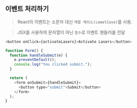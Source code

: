 ## 이벤트 처리하기

> React의 이벤트는 소문자 대신 `캐멀 케이스(camelCase)`를 사용.

> JSX를 사용하여 문자열이 아닌 `함수`로 이벤트 핸들러를 전달

```javascript
<button onClick={activateLasers}>Activate Lasers</button>
```

```javascript
function Form() {
  function handleSubmit(e) {
    e.preventDefault();
    console.log("You clicked submit.");
  }

  return (
    <form onSubmit={handleSubmit}>
      <button type="submit">Submit</button>
    </form>
  );
}
```
